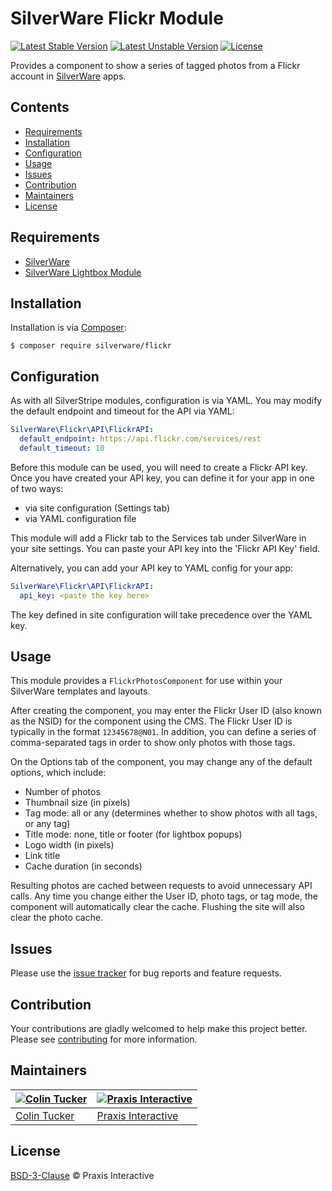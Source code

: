 # SilverWare Flickr Module

[![Latest Stable Version](https://poser.pugx.org/silverware/flickr/v/stable)](https://packagist.org/packages/silverware/flickr)
[![Latest Unstable Version](https://poser.pugx.org/silverware/flickr/v/unstable)](https://packagist.org/packages/silverware/flickr)
[![License](https://poser.pugx.org/silverware/flickr/license)](https://packagist.org/packages/silverware/flickr)

Provides a component to show a series of tagged photos from a Flickr account in [SilverWare][silverware] apps.

## Contents

- [Requirements](#requirements)
- [Installation](#installation)
- [Configuration](#configuration)
- [Usage](#usage)
- [Issues](#issues)
- [Contribution](#contribution)
- [Maintainers](#maintainers)
- [License](#license)

## Requirements

- [SilverWare][silverware]
- [SilverWare Lightbox Module][silverware-lightbox]

## Installation

Installation is via [Composer][composer]:

```
$ composer require silverware/flickr
```

## Configuration

As with all SilverStripe modules, configuration is via YAML. You may modify the default endpoint and timeout
for the API via YAML:

```yml
SilverWare\Flickr\API\FlickrAPI:
  default_endpoint: https://api.flickr.com/services/rest
  default_timeout: 10
```

Before this module can be used, you will need to create a Flickr API key.
Once you have created your API key, you can define it for your app in one of two ways:

- via site configuration (Settings tab)
- via YAML configuration file

This module will add a Flickr tab to the Services tab under SilverWare
in your site settings. You can paste your API key into the 'Flickr API Key' field.

Alternatively, you can add your API key to YAML config for your app:

```yml
SilverWare\Flickr\API\FlickrAPI:
  api_key: <paste the key here>
```

The key defined in site configuration will take precedence over the YAML key.

## Usage

This module provides a `FlickrPhotosComponent` for use within your SilverWare templates and layouts.

After creating the component, you may enter the Flickr User ID (also known as the NSID) for the component
using the CMS. The Flickr User ID is typically in the format `12345678@N01`.  In addition, you can define a
series of comma-separated tags in order to show only photos with those tags.

On the Options tab of the component, you may change any of the default options, which include:

* Number of photos
* Thumbnail size (in pixels)
* Tag mode: all or any (determines whether to show photos with all tags, or any tag)
* Title mode: none, title or footer (for lightbox popups)
* Logo width (in pixels)
* Link title
* Cache duration (in seconds)

Resulting photos are cached between requests to avoid unnecessary API calls. Any time you change either
the User ID, photo tags, or tag mode, the component will automatically clear the cache. Flushing the site will also
clear the photo cache.

## Issues

Please use the [issue tracker][issues] for bug reports and feature requests.

## Contribution

Your contributions are gladly welcomed to help make this project better.
Please see [contributing](CONTRIBUTING.md) for more information.

## Maintainers

[![Colin Tucker](https://avatars3.githubusercontent.com/u/1853705?s=144)](https://github.com/colintucker) | [![Praxis Interactive](https://avatars2.githubusercontent.com/u/1782612?s=144)](https://www.praxis.net.au)
---|---
[Colin Tucker](https://github.com/colintucker) | [Praxis Interactive](https://www.praxis.net.au)

## License

[BSD-3-Clause](LICENSE.md) &copy; Praxis Interactive

[silverware]: https://github.com/praxisnetau/silverware
[silverware-lightbox]: https://github.com/praxisnetau/silverware-lightbox
[composer]: https://getcomposer.org
[issues]: https://github.com/praxisnetau/silverware-flickr/issues

